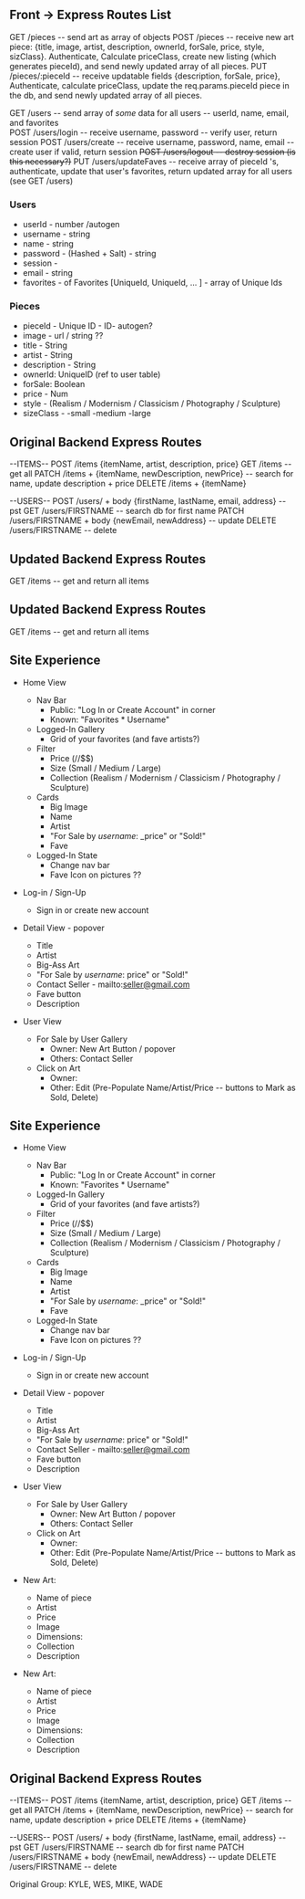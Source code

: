 ## Front -> Express Routes List

GET /pieces -- send art as array of objects
POST /pieces -- receive new art piece: {title, image, artist, description, ownerId, forSale, price, style, sizClass}. Authenticate, Calculate priceClass, create new listing (which generates pieceId), and send newly updated array of all pieces.
PUT /pieces/:pieceId -- receive updatable fields {description, forSale, price}, Authenticate, calculate priceClass, update the req.params.pieceId piece in the db, and send newly updated array of all pieces.

GET /users -- send array of _some_ data for all users -- userId, name, email, and favorites  
POST /users/login -- receive username, password -- verify user, return session
POST /users/create -- receive username, password, name, email -- create user if valid, return session
~~POST /users/logout -- destroy session (is this necessary?)~~
PUT /users/updateFaves -- receive array of pieceId 's, authenticate, update that user's favorites, return updated array for all users (see GET /users)

### Users

- userId - number /autogen
- username - string
- name - string
- password - (Hashed + Salt) - string
- session -
- email - string
- favorites - of Favorites [UniqueId, UniqueId, ... ] - array of Unique Ids

### Pieces

- pieceId - Unique ID - ID- autogen?
- image - url / string ??
- title - String
- artist - String
- description - String
- ownerId: UniqueID (ref to user table)
- forSale: Boolean
- price - Num
- style - (Realism / Modernism / Classicism / Photography / Sculpture)
- sizeClass -
-small
-medium
-large
<!-- - priceClass - Int 0/1/2
- sizeL - Num
- sizeW - Num
- sizeH - Num -->

## Original Backend Express Routes

--ITEMS--
POST /items {itemName, artist, description, price}
GET /items -- get all
PATCH /items + {itemName, newDescription, newPrice} -- search for name, update description + price
DELETE /items + {itemName}

--USERS--
POST /users/ + body {firstName, lastName, email, address} -- pst
GET /users/FIRSTNAME -- search db for first name
PATCH /users/FIRSTNAME + body {newEmail, newAddress} -- update
DELETE /users/FIRSTNAME -- delete

## Updated Backend Express Routes

GET /items -- get and return all items

## Updated Backend Express Routes

GET /items -- get and return all items

## Site Experience

- Home View

  - Nav Bar
    - Public: "Log In or Create Account" in corner
    - Known: "Favorites \* Username"
  - Logged-In Gallery
    - Grid of your favorites (and fave artists?)
  - Filter
    - Price ($/$$/$$$)
    - Size (Small / Medium / Large)
    - Collection (Realism / Modernism / Classicism / Photography / Sculpture)
  - Cards
    - Big Image
    - Name
    - Artist
    - "For Sale by _username_: \_price" or "Sold!"
    - Fave
  - Logged-In State
    - Change nav bar
    - Fave Icon on pictures ??

- Log-in / Sign-Up

  - Sign in or create new account

- Detail View - popover

  - Title
  - Artist
  - Big-Ass Art
  - "For Sale by _username_: price" or "Sold!"
  - Contact Seller - mailto:seller@gmail.com
  - Fave button
  - Description

- User View
  - For Sale by User Gallery
    - Owner: New Art Button / popover
    - Others: Contact Seller
  - Click on Art
    - Owner:
    - Other: Edit (Pre-Populate Name/Artist/Price -- buttons to Mark as Sold, Delete)

## Site Experience

- Home View

  - Nav Bar
    - Public: "Log In or Create Account" in corner
    - Known: "Favorites \* Username"
  - Logged-In Gallery
    - Grid of your favorites (and fave artists?)
  - Filter
    - Price ($/$$/$$$)
    - Size (Small / Medium / Large)
    - Collection (Realism / Modernism / Classicism / Photography / Sculpture)
  - Cards
    - Big Image
    - Name
    - Artist
    - "For Sale by _username_: \_price" or "Sold!"
    - Fave
  - Logged-In State
    - Change nav bar
    - Fave Icon on pictures ??

- Log-in / Sign-Up

  - Sign in or create new account

- Detail View - popover

  - Title
  - Artist
  - Big-Ass Art
  - "For Sale by _username_: price" or "Sold!"
  - Contact Seller - mailto:seller@gmail.com
  - Fave button
  - Description

- User View

  - For Sale by User Gallery
    - Owner: New Art Button / popover
    - Others: Contact Seller
  - Click on Art
    - Owner:
    - Other: Edit (Pre-Populate Name/Artist/Price -- buttons to Mark as Sold, Delete)

- New Art:
  - Name of piece
  - Artist
  - Price
  - Image
  - Dimensions:
  - Collection
  - Description
- New Art:
  - Name of piece
  - Artist
  - Price
  - Image
  - Dimensions:
  - Collection
  - Description

## Original Backend Express Routes

--ITEMS--
POST /items {itemName, artist, description, price}
GET /items -- get all
PATCH /items + {itemName, newDescription, newPrice} -- search for name, update description + price
DELETE /items + {itemName}

--USERS--
POST /users/ + body {firstName, lastName, email, address} -- pst
GET /users/FIRSTNAME -- search db for first name
PATCH /users/FIRSTNAME + body {newEmail, newAddress} -- update
DELETE /users/FIRSTNAME -- delete

Original Group: KYLE, WES, MIKE, WADE
